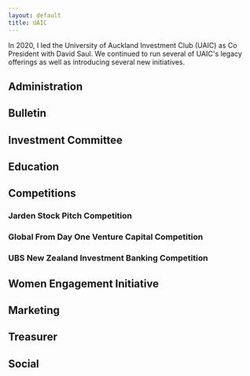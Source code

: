 ```yaml
---
layout: default
title: UAIC
---
```


In 2020, I led the University of Auckland Investment Club (UAIC) as Co President with David Saul. We continued to run several of UAIC's legacy offerings as well as introducing several new initiatives.

## Administration

## Bulletin

## Investment Committee

## Education

## Competitions

### Jarden Stock Pitch Competition

### Global From Day One Venture Capital Competition

### UBS New Zealand Investment Banking Competition

## Women Engagement Initiative

## Marketing

## Treasurer

## Social


